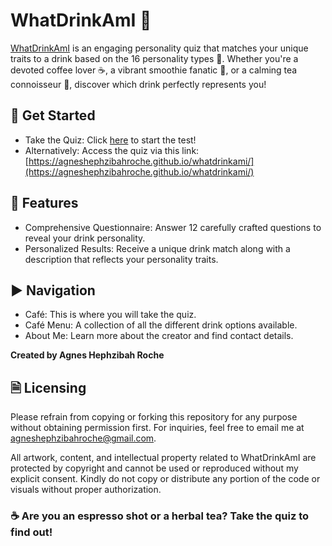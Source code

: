 # WhatDrinkAmI 🍹
[WhatDrinkAmI](https://agneshephzibahroche.github.io/whatdrinkami/) is an engaging personality quiz that matches your unique traits to a drink based on the 16 personality types 🧠. Whether you're a devoted coffee lover ☕, a vibrant smoothie fanatic 🥤, or a calming tea connoisseur 🍵, discover which drink perfectly represents you!

## 📝 Get Started
- Take the Quiz: Click [here](https://agneshephzibahroche.github.io/whatdrinkami/) to start the test!
- Alternatively: Access the quiz via this link: [https://agneshephzibahroche.github.io/whatdrinkami/](https://agneshephzibahroche.github.io/whatdrinkami/)

## 🚀 Features
- Comprehensive Questionnaire: Answer 12 carefully crafted questions to reveal your drink personality.
- Personalized Results: Receive a unique drink match along with a description that reflects your personality traits.

## ▶️ Navigation
- Café: This is where you will take the quiz.
- Café Menu: A collection of all the different drink options available.
- About Me: Learn more about the creator and find contact details.

**Created by Agnes Hephzibah Roche**

## 🗎 Licensing
Please refrain from copying or forking this repository for any purpose without obtaining permission first. For inquiries, feel free to email me at agneshephzibahroche@gmail.com.

All artwork, content, and intellectual property related to WhatDrinkAmI are protected by copyright and cannot be used or reproduced without my explicit consent. Kindly do not copy or distribute any portion of the code or visuals without proper authorization.

### ☕ Are you an espresso shot or a herbal tea? Take the quiz to find out!
